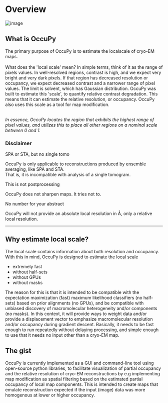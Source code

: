 # Overview

![image](https://drive.google.com/uc?export=view&id=19U1PaDpn6e4dVtVMC91QXVy3JUtrPfOW)
## What is OccuPy

The primary purpose of OccuPy is to estimate the localscale of cryo-EM maps. 
<br><br>
What does the 'local scale' 
mean? In simple terms, think of it as the range of pixels values. In well-resolved regions, contrast is high, and we 
expect very bright and very dark pixels. If that region has decreased resolution or occupancy, we expect decreased 
contrast and a narrower range of pixel values. The limit is solvent, which has Gaussian distribution. OccuPy was built to estimate this 'scale', to quantify relative contrast degradation. This means that it can 
estimate the relative resolution, or occupancy. OccuPy also uses this scale as a tool for map modification. 

<p>
 <em>
  <br>
In essence, OccuPy locates the region that exhibits the highest range of pixel values, and utilizes this to place 
all other regions on a nominal scale between 0 and 1.
  <br>
 </em>
</p>



### Disclaimer


<div class="admonition warning">
<p class="admonition-title">SPA or STA, but no single tomo</p>
<p>
OccuPy is only applicable to reconstructions produced by ensemble averaging, like SPA and STA. 
<br>
That is, it is incompatible with analysis of a single tomogram.
</p>
</div>

<div class="admonition warning">
<p class="admonition-title">This is not postprocessing</p>
<p>
OccuPy  does not sharpen maps. It tries not to.
</p>
</div>

<div class="admonition warning">
<p class="admonition-title">No number for your abstract</p>
<p>
OccuPy will not provide an absolute local resolution in Å, only a relative local resolution. 
</p>
</div>

---

## Why estimate local scale?
The local scale contains information about both resolution and occupancy. With this in mind, OccuPy is designed to 
estimate the local scale

- extremely fast
- without half-sets
- without GPUs
- without masks

The reason for this is that it is intended to be compatible with the expectation maximization (fast) maximum likelihood 
classifiers (no half-sets) based on prior alignments (no GPUs), and be compatible with unbiased discovery of 
macromolecular heterogeneity and/or components (no masks). In this context, it will provide ways to weight data 
and/or provide a displacement vector to emphasize macromolecular resolution and/or occupancy during gradient 
descent. Basically, it needs to be fast enough to run repeatedly without delaying processing, and simple enough to 
use that it needs no input other than a cryo-EM map. 

## The gist 
OccuPy is currently implemented as a GUI and command-line tool using open-source python libraries, to facilitate 
visualization of partial occupancy and the relative resolution of cryo-EM reconstructions by e.g  implementing map 
modification as spatial filtering based on the estimated partial occupancy of local map components. 
This is intended to create maps that emulate reconstruction expected if the input (image) data was more 
homogenous at lower or higher occupancy.

